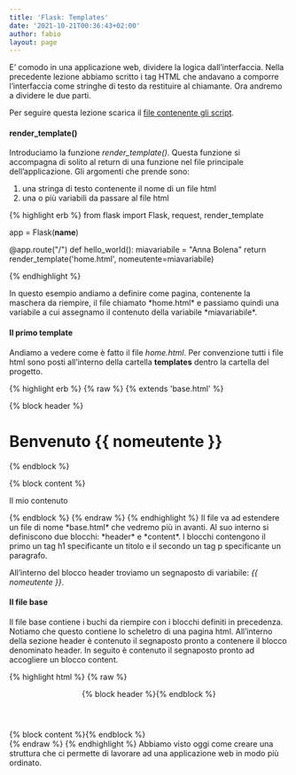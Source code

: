 ```yaml
---
title: 'Flask: Templates'
date: '2021-10-21T00:36:43+02:00'
author: fabio
layout: page
---
```


E’ comodo in una applicazione web, dividere la logica dall’interfaccia. Nella precedente lezione abbiamo scritto i tag HTML che andavano a comporre l’interfaccia come stringhe di testo da restituire al chiamante. Ora andremo a dividere le due parti.

Per seguire questa lezione scarica il [file contenente gli script](https://www.esercizidiinformatica.it/progetti/flask/miosito2.zip).

#### render\_template()

Introduciamo la funzione *render\_template()*. Questa funzione si accompagna di solito al return di una funzione nel file principale dell’applicazione. Gli argomenti che prende sono:

1. una stringa di testo contenente il nome di un file html
2. una o più variabili da passare al file html

{% highlight erb %}
from flask import Flask, request, render_template

app = Flask(__name__)

@app.route("/")
def hello_world():
    miavariabile = "Anna Bolena"
    return render_template('home.html', nomeutente=miavariabile)

{% endhighlight %}

</div>In questo esempio andiamo a definire come pagina, contenente la maschera da riempire, il file chiamato *home.html* e passiamo quindi una variabile a cui assegnamo il contenuto della variabile *miavariabile*.

#### Il primo template

Andiamo a vedere come è fatto il file *home.html*. Per convenzione tutti i file html sono posti all’interno della cartella **templates** dentro la cartella del progetto.


{% highlight erb %}
{% raw %}
{% extends 'base.html' %}

{% block header %}
  <h1>Benvenuto {{ nomeutente }} </h1>
{% endblock %}

{% block content %}
  <p>Il mio contenuto</p>
{% endblock %}
{% endraw %}
{% endhighlight %}

</div>Il file va ad estendere un file di nome *base.html* che vedremo più in avanti. Al suo interno si definiscono due blocchi: *header* e *content*. I blocchi contengono il primo un tag h1 specificante un titolo e il secondo un tag p specificante un paragrafo.

All’interno del blocco header troviamo un segnaposto di variabile: *{{ nomeutente }}*.

#### Il file base

Il file base contiene i buchi da riempire con i blocchi definiti in precedenza. Notiamo che questo contiene lo scheletro di una pagina html. All’interno della sezione header è contenuto il segnaposto pronto a contenere il blocco denominato header. In seguito è contenuto il segnaposto pronto ad accogliere un blocco content.

{% highlight html %}
{% raw %}
<!doctype html>
<title>{% block title %}{% endblock %} - la mia applicazione web</title>
<section class="content">
  <header>
    {% block header %}{% endblock %}
  </header>
  {% block content %}{% endblock %}
</section>
{% endraw %}
{% endhighlight %}

</div>Abbiamo visto oggi come creare una struttura che ci permette di lavorare ad una applicazione web in modo più ordinato.

